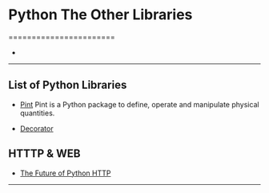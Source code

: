 # Python The Other Libraries
=======================


- []()

-----------------------------------------------------------------------------------------------------

## List of Python Libraries


- [Pint](https://pint.readthedocs.io/en/stable/)
Pint is a Python package to define, operate and manipulate physical quantities.

- [Decorator](https://github.com/micheles/decorator) 

HTTTP & WEB
-----------

- [The Future of Python HTTP](https://kennethreitz.org/essays/2012/06/14/the-future-of-python-http)



-----------------------------------------------------------------------------------------------------